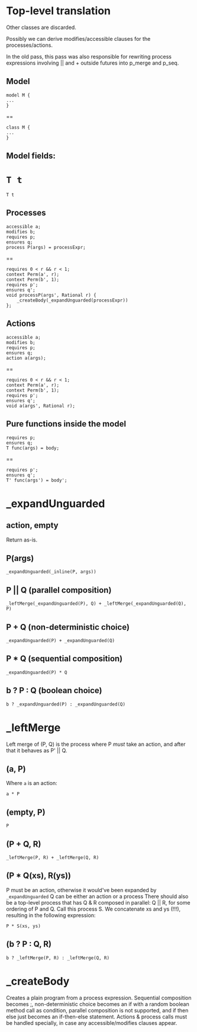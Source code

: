 # Top-level translation

Other classes are discarded.

Possibly we can derive modifies/accessible clauses for the processes/actions.

In the old pass, this pass was also responsible for rewriting process expressions involving || and + outside futures
into p_merge and p_seq.

## Model
```
model M {
...
}
```
==
```
class M {
...
}
```

## Model fields:
`T t`
==
`T t`

## Processes
```
accessible a;
modifies b;
requires p;
ensures q;
process P(args) = processExpr;
```
== 
```
requires 0 < r && r < 1;
context Perm(a', r);
context Perm(b', 1);
requires p';
ensures q';
void processP(args', Rational r) { 
    _createBody(_expandUnguarded(processExpr))
};
```

## Actions
```
accessible a;
modifies b;
requires p;
ensures q;
action a(args);
```
==
```
requires 0 < r && r < 1;
context Perm(a', r);
context Perm(b', 1);
requires p';
ensures q';
void a(args', Rational r);
```


## Pure functions inside the model
```
requires p;
ensures q;
T func(args) = body;
```
==
```
requires p';
ensures q';
T' func(args') = body';
```




# _expandUnguarded

## action, empty

Return as-is.

## P(args)

`_expandUnguarded(_inline(P, args))`

## P || Q (parallel composition)

`_leftMerge(_expandUnguarded(P), Q) + _leftMerge(_expandUnguarded(Q), P)`

## P + Q (non-deterministic choice)

`_expandUnguarded(P) + _expandUnguarded(Q)`

## P * Q (sequential composition)

`_expandUnguarded(P) * Q`

## b ? P : Q (boolean choice)

`b ? _expandUnguarded(P) : _expandUnguarded(Q)`



# _leftMerge

Left merge of (P, Q) is the process where P _must_ take an action, and after that it behaves as P' || Q.

## (a, P)

Where `a` is an action:

`a * P`

## (empty, P)

`P`

## (P + Q, R)

`_leftMerge(P, R) + _leftMerge(Q, R)`

## (P * Q(xs), R(ys))

P must be an action, otherwise it would've been expanded by `_expandUnguarded`
Q can be either an action or a process
There should also be a top-level process that has Q & R composed in parallel: Q || R, for some ordering of P and Q.
Call this process S. We concatenate xs and ys (!!!), resulting in the following expression:

`P * S(xs, ys)`

## (b ? P : Q, R)

`b ? _leftMerge(P, R) : _leftMerge(Q, R)`



# _createBody

Creates a plain program from a process expression. Sequential composition becomes ;, non-deterministic choice becomes an
if with a random boolean method call as condition, parallel composition is not supported, and if then else just becomes
an if-then-else statement. Actions & process calls must be handled specially, in case any accessible/modifies clauses
appear.
